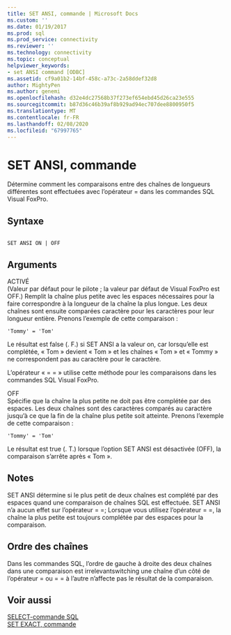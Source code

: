 ```yaml
---
title: SET ANSI, commande | Microsoft Docs
ms.custom: ''
ms.date: 01/19/2017
ms.prod: sql
ms.prod_service: connectivity
ms.reviewer: ''
ms.technology: connectivity
ms.topic: conceptual
helpviewer_keywords:
- set ANSI command [ODBC]
ms.assetid: cf9a01b2-14bf-458c-a73c-2a58ddef32d8
author: MightyPen
ms.author: genemi
ms.openlocfilehash: d32e4dc27568b37f273ef654ebd45d26ca23e555
ms.sourcegitcommit: b87d36c46b39af8b929ad94ec707dee8800950f5
ms.translationtype: MT
ms.contentlocale: fr-FR
ms.lasthandoff: 02/08/2020
ms.locfileid: "67997765"
---
```

# <a name="set-ansi-command"></a>SET ANSI, commande
Détermine comment les comparaisons entre des chaînes de longueurs différentes sont effectuées avec l’opérateur = dans les commandes SQL Visual FoxPro.  
  
## <a name="syntax"></a>Syntaxe  
  
```  
  
SET ANSI ON | OFF  
```  
  
## <a name="arguments"></a>Arguments  
 ACTIVÉ  
 (Valeur par défaut pour le pilote ; la valeur par défaut de Visual FoxPro est OFF.) Remplit la chaîne plus petite avec les espaces nécessaires pour la faire correspondre à la longueur de la chaîne la plus longue. Les deux chaînes sont ensuite comparées caractère pour les caractères pour leur longueur entière. Prenons l’exemple de cette comparaison :  
  
```  
'Tommy' = 'Tom'  
```  
  
 Le résultat est false (. F.) si SET ANSI a la valeur on, car lorsqu’elle est complétée, « Tom » devient « Tom » et les chaînes « Tom » et « Tommy » ne correspondent pas au caractère pour le caractère.  
  
 L’opérateur « = = » utilise cette méthode pour les comparaisons dans les commandes SQL Visual FoxPro.  
  
 OFF  
 Spécifie que la chaîne la plus petite ne doit pas être complétée par des espaces. Les deux chaînes sont des caractères comparés au caractère jusqu’à ce que la fin de la chaîne plus petite soit atteinte. Prenons l’exemple de cette comparaison :  
  
```  
'Tommy' = 'Tom'  
```  
  
 Le résultat est true (. T.) lorsque l’option SET ANSI est désactivée (OFF), la comparaison s’arrête après « Tom ».  
  
## <a name="remarks"></a>Notes  
 SET ANSI détermine si le plus petit de deux chaînes est complété par des espaces quand une comparaison de chaînes SQL est effectuée. SET ANSI n’a aucun effet sur l’opérateur = =; Lorsque vous utilisez l’opérateur = =, la chaîne la plus petite est toujours complétée par des espaces pour la comparaison.  
  
## <a name="string-order"></a>Ordre des chaînes  
 Dans les commandes SQL, l’ordre de gauche à droite des deux chaînes dans une comparaison est irrelevantswitching une chaîne d’un côté de l’opérateur = ou = = à l’autre n’affecte pas le résultat de la comparaison.  
  
## <a name="see-also"></a>Voir aussi  
 [SELECT-commande SQL](../../odbc/microsoft/select-sql-command.md)   
 [SET EXACT, commande](../../odbc/microsoft/set-exact-command.md)
